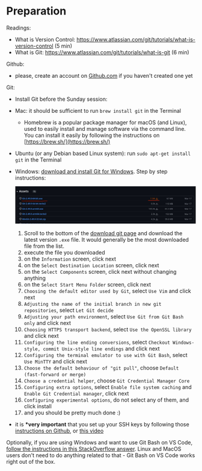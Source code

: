 # Preparation

Readings:

- What is Version Control: <https://www.atlassian.com/git/tutorials/what-is-version-control> (5 min)
- What is Git: <https://www.atlassian.com/git/tutorials/what-is-git> (6 min)

Github:

- please, create an account on [Github.com](https://github.com/) if you haven't created one yet

Git:

- Install Git before the Sunday session:

- Mac: it should be sufficient to run `brew install git` in the Terminal
  - Homebrew is a popular package manager for macOS (and Linux), used to easily install and manage software via the command line. You can install it easily by following the instructions on [https://brew.sh/](https://brew.sh/)
- Ubuntu (or any Debian based Linux system): run `sudo apt-get install git` in the Terminal
- Windows: [download and install Git for Windows](https://gitforwindows.org/). Step by step instructions:

  ![Git for Windows download page](git-windows.jpg)

  1. Scroll to the bottom of the [download git page](https://github.com/git-for-windows/git/releases/latest) and download the latest version `.exe` file. It would generally be the most downloaded file from the list.
  2. execute the file you downloaded
  3. on the `Information` screen, click next
  4. on the `Select Destination Location` screen, click next
  5. on the `Select Components` screen, click next without changing anything
  6. on the `Select Start Menu Folder` screen, click next
  7. `Choosing the default editor used by Git`, select `Use Vim` and click next
  8. `Adjusting the name of the initial branch in new git repositories`, select `Let Git decide`
  9. `Adjusting your path environment`, select `Use Git from Git Bash only` and click next
  10. `Choosing HTTPS transport backend`, select `Use the OpenSSL library` and click next
  11. `Configuring the line ending conversions`, select `Checkout Windows-style, commit Unix-style line endings` and click next
  12. `Configuring the terminal emulator to use with Git Bash`, select `Use MinTTY` and click next
  13. `Choose the default behaviour of "git pull"`, choose `Default (fast-forward or merge)`
  14. `Choose a credential helper`, choose `Git Credential Manager Core`
  15. `Configuring extra options`, select `Enable file system caching` and `Enable Git Credential manager`, click next
  16. `Configuring experimental options`, do not select any of them, and click install
  17. and you should be pretty much done :)

- it is **\*very important** that you set up your SSH keys by following those [instructions on Github](https://docs.github.com/en/free-pro-team@latest/github/authenticating-to-github/generating-a-new-ssh-key-and-adding-it-to-the-ssh-agent), or [this video](https://drive.google.com/file/d/1qDA4g3WcaHI_qbvOgB4cVLoVsi8HCcC2/view?usp=sharing)

Optionally, if you are using Windows and want to use Git Bash on VS Code, [follow the instructions in this StackOverflow answer](https://stackoverflow.com/a/50527994/1121986). Linux and MacOS users don't need to do anything related to that - Git Bash on VS Code works right out of the box.
